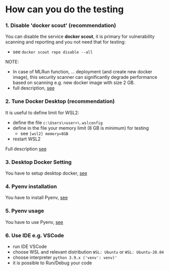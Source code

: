 # How can you do the testing

### 1. Disable 'docker scout' (recommendation)
You can disable the service **docker scout**, it is primary
for vulnerability scanning and reporting and you not need that for testing:
 - see `docker scout repo disable --all`

NOTE: 
 - In case of MLRun function, ... deployment (and create new docker image),
this security scanner can significantly degrade performance based on scanning e.g.
new docker image with size 2 GB.
 - full description, [see](https://docs.docker.com/reference/cli/docker/scout/repo/disable/)

### 2. Tune Docker Desktop (recommendation)
It is useful to define limit for WSL2:
 - define the file `c:\Users\<user>\.wslconfig`
 - define in the file your memory limit (8 GB is minimum) for testing 
   - see `[wsl2] memory=8GB`
 - restart WSL2 

Full description [see](https://www.aleksandrhovhannisyan.com/blog/limiting-memory-usage-in-wsl-2/)

### 3. Desktop Docker Setting
You have to setup desktop docker, [see](./desktopdocker.md)

### 4. Pyenv installation
You have to install Pyenv, [see](./pyenv-install.md)

### 5. Pyenv usage
You have to use Pyenv, [see](./pyenv-use.md)

### 6. Use IDE e.g. VSCode
 - run IDE VSCode
 - choose WSL and relevant distribution `WSL: Ubuntu` or `WSL: Ubuntu-20.04` 
 - choose interpreter `python 3.9.x ('venv': venv)'`
 - it is possible to Run/Debug your code

